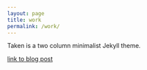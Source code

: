 ```yaml
---
layout: page
title: work
permalink: /work/
---
```


Taken is a two column minimalist Jekyll theme.

[link to blog post](https://musicboy-luki.github.io/folio/2016/05/13/example-content.html)
